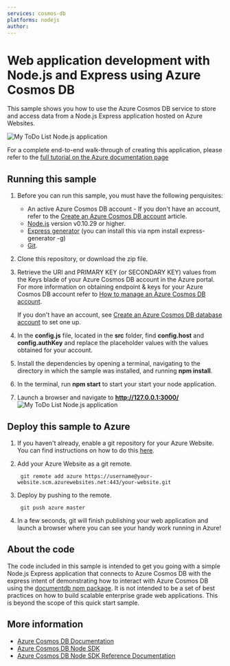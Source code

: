```yaml
---
services: cosmos-db
platforms: nodejs
author: 
---
```


# Web application development with Node.js and Express using Azure Cosmos DB
This sample shows you how to use the Azure Cosmos DB service to store and access data from a Node.js Express application hosted on Azure Websites. 

![My ToDo List Node.js application](./media/image1.png)

For a complete end-to-end walk-through of creating this application, please refer to the [full tutorial on the Azure documentation page](https://docs.microsoft.com/azure/cosmos-db/sql-api-nodejs-application)

## Running this sample
1. Before you can run this sample, you must have the following perquisites:
	- An active Azure Cosmos DB account - If you don't have an account, refer to the [Create an Azure Cosmos DB account](https://docs.microsoft.com/azure/cosmos-db/sql-api-nodejs-application#_Toc395637761) article.
	- [Node.js](https://nodejs.org/en/) version v0.10.29 or higher.
	- [Express generator](http://expressjs.com/starter/generator.html) (you can install this via npm install express-generator -g)
	- [Git](http://git-scm.com/).

2. Clone this repository, or download the zip file.

3. Retrieve the URI and PRIMARY KEY (or SECONDARY KEY) values from the Keys blade of your Azure Cosmos DB account in the Azure portal. For more information on obtaining endpoint & keys for your Azure Cosmos DB account refer to [How to manage an Azure Cosmos DB account](https://docs.microsoft.com/azure/cosmos-db/manage-account).

	If you don't have an account, see [Create an Azure Cosmos DB database account](https://docs.microsoft.com/azure/cosmos-db/sql-api-nodejs-application#_Toc395637761) to set one up.

4. In the **config.js** file, located in the **src** folder, find **config.host** and **config.authKey** and replace the placeholder values with the values obtained for your account.

	<add key="endpoint" value="~enter URI for your Azure Cosmos DB Account, from Azure portal~" /> 
	<add key="authKey" value="~enter either Primary or Secondary key for your Azure Cosmos DB account, from Azure portal~" /> 

5. Install the dependencies by opening a terminal, navigating to the directory in which the sample was installed, and running **npm install**. 

6. In the terminal, run **npm start** to start your start your node application. 

7. Launch a browser and navigate to **http://127.0.0.1:3000/**
![My ToDo List Node.js application](./media/run-1.png)

## Deploy this sample to Azure

1. If you haven't already, enable a git repository for your Azure Website. You can find instructions on how to do this [here](https://azure.microsoft.com/en-us/documentation/articles/web-sites-publish-source-control-git/#step4).

2. Add your Azure Website as a git remote.

		git remote add azure https://username@your-website.scm.azurewebsites.net:443/your-website.git

3. Deploy by pushing to the remote.

		git push azure master

4. In a few seconds, git will finish publishing your web application and launch a browser where you can see your handy work running in Azure!

## About the code
The code included in this sample is intended to get you going with a simple Node.js Express application that connects to Azure Cosmos DB with the express intent of demonstrating how to interact with Azure Cosmos DB using the [documentdb npm package](https://www.npmjs.com/package/documentdb). It is not intended to be a set of best practices on how to build scalable enterprise grade web applications. This is beyond the scope of this quick start sample. 

## More information

- [Azure Cosmos DB Documentation](https://docs.microsoft.com/azure/cosmos-db/)
- [Azure Cosmos DB Node SDK](https://docs.microsoft.com/azure/cosmos-db/sql-api-sdk-node)
- [Azure Cosmos DB Node SDK Reference Documentation](http://azure.github.io/azure-documentdb-node/DocumentClient.html)
